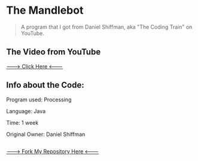 # The Mandlebot
> A program that I got from Daniel Shiffman, aka "The Coding Train" on YouTube.


## The Video from YouTube
<a href="https://www.youtube.com/watch?v=6z7GQewK-Ks" target="_blank">---> Click Here <---</a>
  
## Info about the Code:
Program used: Processing
  
Language: Java
  
Time: 1 week
  
Original Owner: Daniel Shiffman
 
##
[---> Fork My Repository Here <--- ](https://github.com/umairshaheen78/mandlebot/fork)
